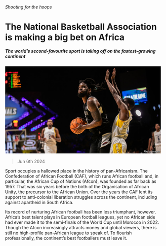 ###### Shooting for the hoops

# The National Basketball Association is making a big bet on Africa 

##### The world’s second-favourite sport is taking off on the fastest-growing continent 

![image](images/20240608_MAP504.jpg) 

> Jun 6th 2024 

Sport occupies a hallowed place in the history of pan-Africanism. The Confederation of African Football (CAF), which runs African football and, in particular, the African Cup of Nations (Afcon), was founded as far back as 1957. That was six years before the birth of the Organisation of African Unity, the precursor to the African Union. Over the years the CAF lent its support to anti-colonial liberation struggles across the continent, including against apartheid in South Africa.

Its record of nurturing African football has been less triumphant, however. Africa’s best talent plays in European football leagues, yet no African side had ever made it to the semi-finals of the World Cup until Morocco in 2022. Though the Afcon increasingly attracts money and global viewers, there is still no high-profile pan-African league to speak of. To flourish professionally, the continent’s best footballers must leave it.

